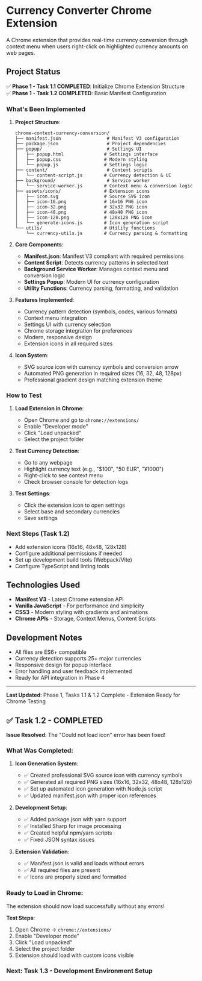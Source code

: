 # Currency Converter Chrome Extension

A Chrome extension that provides real-time currency conversion through context menu when users right-click on highlighted currency amounts on web pages.

## Project Status

✅ **Phase 1 - Task 1.1 COMPLETED**: Initialize Chrome Extension Structure  
✅ **Phase 1 - Task 1.2 COMPLETED**: Basic Manifest Configuration

### What's Been Implemented

1. **Project Structure**:

   ```
   chrome-context-currency-conversion/
   ├── manifest.json                 # Manifest V3 configuration
   ├── package.json                  # Project dependencies
   ├── popup/                        # Settings UI
   │   ├── popup.html               # Settings interface
   │   ├── popup.css                # Modern styling
   │   └── popup.js                 # Settings logic
   ├── content/                      # Content scripts
   │   └── content-script.js        # Currency detection & UI
   ├── background/                   # Service worker
   │   └── service-worker.js        # Context menu & conversion logic
   ├── assets/icons/                # Extension icons
   │   ├── icon.svg                 # Source SVG icon
   │   ├── icon-16.png              # 16x16 PNG icon
   │   ├── icon-32.png              # 32x32 PNG icon
   │   ├── icon-48.png              # 48x48 PNG icon
   │   ├── icon-128.png             # 128x128 PNG icon
   │   └── generate-icons.js        # Icon generation script
   └── utils/                       # Utility functions
       └── currency-utils.js        # Currency parsing & formatting
   ```

2. **Core Components**:

   - **Manifest.json**: Manifest V3 compliant with required permissions
   - **Content Script**: Detects currency patterns in selected text
   - **Background Service Worker**: Manages context menu and conversion logic
   - **Settings Popup**: Modern UI for currency configuration
   - **Utility Functions**: Currency parsing, formatting, and validation

3. **Features Implemented**:

   - Currency pattern detection (symbols, codes, various formats)
   - Context menu integration
   - Settings UI with currency selection
   - Chrome storage integration for preferences
   - Modern, responsive design
   - Extension icons in all required sizes

4. **Icon System**:
   - SVG source icon with currency symbols and conversion arrow
   - Automated PNG generation in required sizes (16, 32, 48, 128px)
   - Professional gradient design matching extension theme

### How to Test

1. **Load Extension in Chrome**:

   - Open Chrome and go to `chrome://extensions/`
   - Enable "Developer mode"
   - Click "Load unpacked"
   - Select the project folder

2. **Test Currency Detection**:

   - Go to any webpage
   - Highlight currency text (e.g., "$100", "50 EUR", "¥1000")
   - Right-click to see context menu
   - Check browser console for detection logs

3. **Test Settings**:
   - Click the extension icon to open settings
   - Select base and secondary currencies
   - Save settings

### Next Steps (Task 1.2)

- Add extension icons (16x16, 48x48, 128x128)
- Configure additional permissions if needed
- Set up development build tools (Webpack/Vite)
- Configure TypeScript and linting tools

## Technologies Used

- **Manifest V3** - Latest Chrome extension API
- **Vanilla JavaScript** - For performance and simplicity
- **CSS3** - Modern styling with gradients and animations
- **Chrome APIs** - Storage, Context Menus, Content Scripts

## Development Notes

- All files are ES6+ compatible
- Currency detection supports 25+ major currencies
- Responsive design for popup interface
- Error handling and user feedback implemented
- Ready for API integration in Phase 4

---

**Last Updated**: Phase 1, Tasks 1.1 & 1.2 Complete - Extension Ready for Chrome Testing

## ✅ Task 1.2 - COMPLETED

**Issue Resolved**: The "Could not load icon" error has been fixed!

### What Was Completed:

1. **Icon Generation System**:

   - ✅ Created professional SVG source icon with currency symbols
   - ✅ Generated all required PNG sizes (16x16, 32x32, 48x48, 128x128)
   - ✅ Set up automated icon generation with Node.js script
   - ✅ Updated manifest.json with proper icon references

2. **Development Setup**:

   - ✅ Added package.json with yarn support
   - ✅ Installed Sharp for image processing
   - ✅ Created helpful npm/yarn scripts
   - ✅ Fixed JSON syntax issues

3. **Extension Validation**:
   - ✅ Manifest.json is valid and loads without errors
   - ✅ All required files are present
   - ✅ Icons are properly sized and formatted

### Ready to Load in Chrome:

The extension should now load successfully without any errors!

**Test Steps**:

1. Open Chrome → `chrome://extensions/`
2. Enable "Developer mode"
3. Click "Load unpacked"
4. Select the project folder
5. Extension should load with custom icons visible

### Next: Task 1.3 - Development Environment Setup

